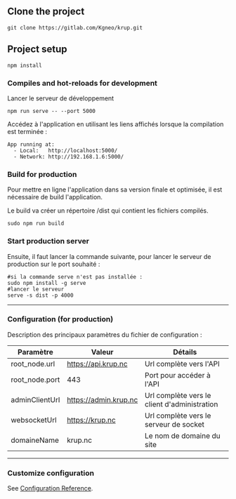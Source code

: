 ## Clone the project
```
git clone https://gitlab.com/Kgneo/krup.git
```

## Project setup
```
npm install
```

### Compiles and hot-reloads for development
Lancer le serveur de développement
```
npm run serve -- --port 5000
```

Accédez à l'application en utilisant les liens affichés lorsque la compilation est terminée : 
```
App running at:
  - Local:   http://localhost:5000/ 
  - Network: http://192.168.1.6:5000/
```


### Build for production
Pour mettre en ligne l'application dans sa version finale et optimisée, il est nécessaire de build l'application.

Le build va créer un répertoire /dist qui contient les fichiers compilés.

```
sudo npm run build
```

### Start production server
Ensuite, il faut lancer la commande suivante, pour lancer le serveur de production sur le port souhaité :  


```
#si la commande serve n'est pas installée : 
sudo npm install -g serve
#lancer le serveur 
serve -s dist -p 4000
```

---

### Configuration (for production)

Description des principaux paramètres du fichier de configuration :

| Paramètre | Valeur | Détails |
| ------ | ------ | ------ |
| root_node.url | https://api.krup.nc | Url complète vers l'API |
| root_node.port | 443 | Port pour accéder à l'API |
| adminClientUrl | https://admin.krup.nc | Url complète vers le client d'administration |
| websocketUrl | https://krup.nc | Url complète vers le serveur de socket |
| domaineName | krup.nc | Le nom de domaine du site |


---

### Customize configuration
See [Configuration Reference](https://cli.vuejs.org/config/).

